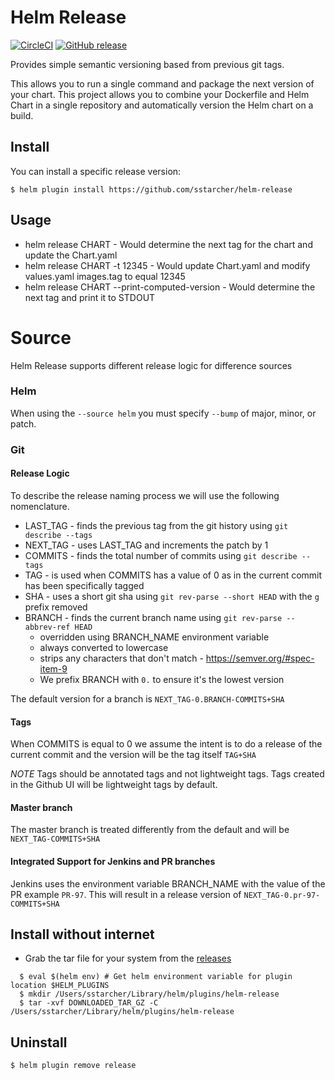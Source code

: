 # Helm Release

[![CircleCI](https://circleci.com/gh/sstarcher/helm-release.svg?style=shield)](https://circleci.com/gh/sstarcher/helm-release)
[![GitHub release](https://img.shields.io/github/release/sstarcher/helm-release.svg)](https://github.com/sstarcher/helm-release/releases)

Provides simple semantic versioning based from previous git tags.

This allows you to run a single command and package the next version of your chart.  This project allows you to combine your Dockerfile and Helm Chart in a single repository and automatically version the Helm chart on a build.

## Install

You can install a specific release version:

    $ helm plugin install https://github.com/sstarcher/helm-release

## Usage

* helm release CHART - Would determine the next tag for the chart and update the Chart.yaml
* helm release CHART -t 12345 - Would update Chart.yaml and modify values.yaml images.tag to equal 12345
* helm release CHART --print-computed-version - Would determine the next tag and print it to STDOUT

# Source

Helm Release supports different release logic for difference sources

### Helm

When using the `--source helm` you must specify `--bump` of major, minor, or patch.

### Git
#### Release Logic

To describe the release naming process we will use the following nomenclature.
* LAST_TAG - finds the previous tag from the git history using `git describe --tags`
* NEXT_TAG - uses LAST_TAG and increments the patch by 1
* COMMITS - finds the total number of commits using `git describe --tags`
* TAG - is used when COMMITS has a value of 0 as in the current commit has been specifically tagged
* SHA - uses a short git sha using `git rev-parse --short HEAD` with the `g` prefix removed
* BRANCH - finds the current branch name using `git rev-parse --abbrev-ref HEAD`
  * overridden using BRANCH_NAME environment variable
  * always converted to lowercase
  * strips any characters that don't match - https://semver.org/#spec-item-9
  * We prefix BRANCH with `0.` to ensure it's the lowest version

The default version for a branch is `NEXT_TAG-0.BRANCH-COMMITS+SHA`

#### Tags

When COMMITS is equal to 0 we assume the intent is to do a release of the current commit and the version will be the tag itself `TAG+SHA`

*NOTE* Tags should be annotated tags and not lightweight tags.  Tags created in the Github UI will be lightweight tags by default.


#### Master branch

The master branch is treated differently from the default and will be `NEXT_TAG-COMMITS+SHA`

#### Integrated Support for Jenkins and PR branches

Jenkins uses the environment variable BRANCH_NAME with the value of the PR example `PR-97`.  This will result in a release version of `NEXT_TAG-0.pr-97-COMMITS+SHA`

## Install without internet

* Grab the tar file for your system from the [releases](https://github.com/sstarcher/helm-release/releases)
```
  $ eval $(helm env) # Get helm environment variable for plugin location $HELM_PLUGINS
  $ mkdir /Users/sstarcher/Library/helm/plugins/helm-release
  $ tar -xvf DOWNLOADED_TAR_GZ -C /Users/sstarcher/Library/helm/plugins/helm-release
```

## Uninstall

    $ helm plugin remove release

